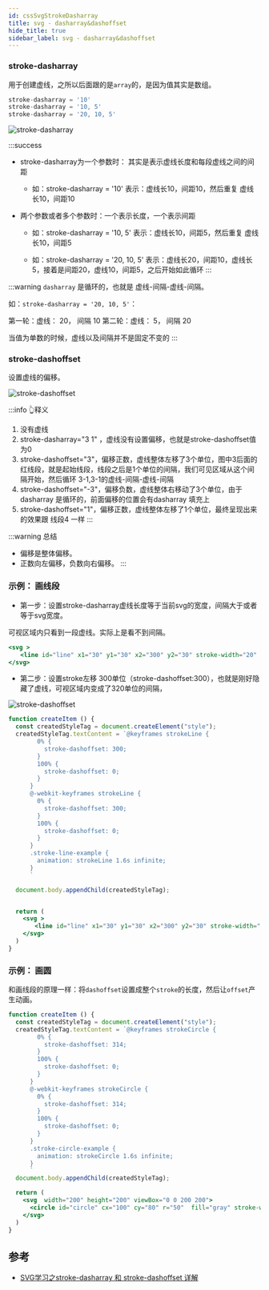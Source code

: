 ```yaml
---
id: cssSvgStrokeDasharray
title: svg - dasharray&dashoffset
hide_title: true
sidebar_label: svg - dasharray&dashoffset
---
```


### stroke-dasharray

用于创建虚线，之所以后面跟的是`array`的，是因为值其实是数组。

```javascript
stroke-dasharray = '10'
stroke-dasharray = '10, 5'
stroke-dasharray = '20, 10, 5'
```

![stroke-dasharray](/img/1312697-20190618114106403-47322481.png)

:::success

- stroke-dasharray为一个参数时： 其实是表示虚线长度和每段虚线之间的间距

  - 如：stroke-dasharray = '10' 表示：虚线长10，间距10，然后重复 虚线长10，间距10

- 两个参数或者多个参数时：一个表示长度，一个表示间距

  - 如：stroke-dasharray = '10, 5' 表示：虚线长10，间距5，然后重复 虚线长10，间距5

  - 如：stroke-dasharray = '20, 10, 5' 表示：虚线长20，间距10，虚线长5，接着是间距20，虚线10，间距5，之后开始如此循环
:::

:::warning
`dasharray` 是循环的，也就是 虚线-间隔-虚线-间隔。

如：`stroke-dasharray = '20, 10, 5'`：

第一轮：虚线： 20， 间隔 10
第二轮：虚线： 5，  间隔 20

当值为单数的时候，虚线以及间隔并不是固定不变的
:::

### stroke-dashoffset

设置虚线的偏移。

![stroke-dashoffset](/img/1312697-20190618114434344-1494379511.png)

:::info 👆释义

1. 没有虚线
2. stroke-dasharray="3 1" ，虚线没有设置偏移，也就是stroke-dashoffset值为0
3. stroke-dashoffset="3"，偏移正数，虚线整体左移了3个单位，图中3后面的红线段，就是起始线段，线段之后是1个单位的间隔，我们可见区域从这个间隔开始，然后循环 3-1,3-1的虚线-间隔-虚线-间隔
4. stroke-dashoffset="-3"，偏移负数，虚线整体右移动了3个单位，由于dasharray 是循环的，前面偏移的位置会有dasharray 填充上
5. stroke-dashoffset="1"，偏移正数，虚线整体左移了1个单位，最终呈现出来的效果跟 线段4 一样
:::

:::warning 总结

- 偏移是整体偏移。
- 正数向左偏移，负数向右偏移。
:::

### 示例： 画线段

- 第一步：设置stroke-dasharray虚线长度等于当前svg的宽度，间隔大于或者等于svg宽度。

可视区域内只看到一段虚线。实际上是看不到间隔。

```jsx live
<svg >
　　<line id="line" x1="30" y1="30" x2="300" y2="30" stroke-width="20" stroke="red" stroke-dasharray="300,320"/>
</svg>
```

- 第二步：设置stroke左移 300单位（stroke-dashoffset:300），也就是刚好隐藏了虚线，可视区域内变成了320单位的间隔，

![stroke-dashoffset](/img/1312697-20190618115023853-311940423.png)

```jsx live
function createItem () {
  const createdStyleTag = document.createElement("style");
  createdStyleTag.textContent = `@keyframes strokeLine {
        0% {
          stroke-dashoffset: 300;
        }
        100% {
          stroke-dashoffset: 0;
        }
      }
      @-webkit-keyframes strokeLine {
        0% {
          stroke-dashoffset: 300;
        }
        100% {
          stroke-dashoffset: 0;
        }
      }
      .stroke-line-example {
        animation: strokeLine 1.6s infinite;
      }
      `

  document.body.appendChild(createdStyleTag);


  return (
    <svg >
    　　<line id="line" x1="30" y1="30" x2="300" y2="30" stroke-width="20" stroke="red" stroke-dasharray="300,320" className="stroke-line-example"  />
    </svg>
  )
}
```

### 示例： 画圆

和画线段的原理一样：将`dashoffset`设置成整个`stroke`的长度，然后让`offset`产生动画。

```jsx live
function createItem () {
  const createdStyleTag = document.createElement("style");
  createdStyleTag.textContent = `@keyframes strokeCircle {
        0% {
          stroke-dashoffset: 314;
        }
        100% {
          stroke-dashoffset: 0;
        }
      }
      @-webkit-keyframes strokeCircle {
        0% {
          stroke-dashoffset: 314;
        }
        100% {
          stroke-dashoffset: 0;
        }
      }
      .stroke-circle-example {
        animation: strokeCircle 1.6s infinite;
      }
      `
  document.body.appendChild(createdStyleTag);

  return (
    <svg  width="200" height="200" viewBox="0 0 200 200">
      <circle id="circle" cx="100" cy="80" r="50"  fill="gray" stroke-width="5" stroke="green" stroke-dasharray="314" className="stroke-circle-example" />
    </svg>
  )
}
```

## 参考

- [SVG学习之stroke-dasharray 和 stroke-dashoffset 详解](https://www.cnblogs.com/daisygogogo/p/11044353.html)
